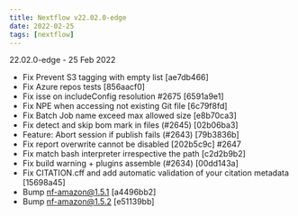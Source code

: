 ```yaml
---
title: Nextflow v22.02.0-edge
date: 2022-02-25
tags: [nextflow]
---
```


22.02.0-edge - 25 Feb 2022
- Fix Prevent S3 tagging with empty list [ae7db466]
- Fix Azure repos tests [856aacf0]
- Fix isse on includeConfig resolution #2675 [6591a9e1]
- Fix NPE when accessing not existing Git file [6c79f8fd]
- Fix Batch Job name exceed max allowed size [e8b70ca3]
- Fix detect and skip bom mark in files (#2645) [02b06ba3] <Jorge Aguilera>
- Feature: Abort session if publish fails (#2643) [79b3836b] <Jorge Aguilera>
- Fix report overwrite cannot be disabled [202b5c9c] #2647
- Fix match bash interpreter irrespective the path [c2d2b9b2]
- Fix build warning + plugins assemble (#2634) [00dd143a] <Jorge Aguilera>
- Fix CITATION.cff and add automatic validation of your citation metadata [15698a45] <Faruk D>
- Bump nf-amazon@1.5.1 [a4496bb2]
- Bump nf-amazon@1.5.2 [e51139bb]

